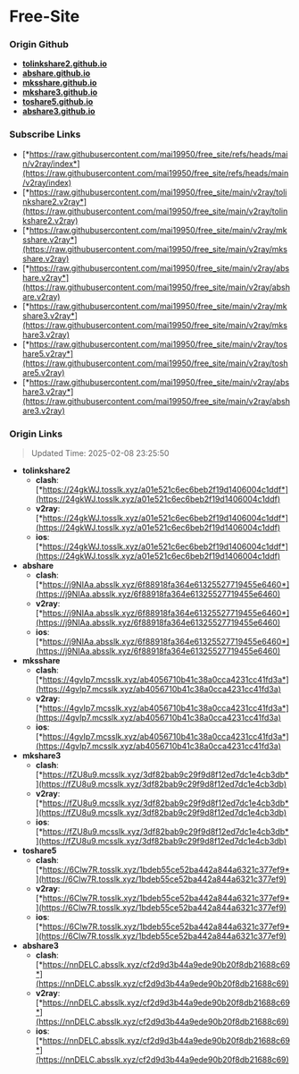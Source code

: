 # Free-Site

### Origin Github

- [**tolinkshare2.github.io**](https://github.com/tolinkshare2/tolinkshare2.github.io)
- [**abshare.github.io**](https://github.com/abshare/abshare.github.io)
- [**mksshare.github.io**](https://github.com/mksshare/mksshare.github.io)
- [**mkshare3.github.io**](https://github.com/mkshare3/mkshare3.github.io)
- [**toshare5.github.io**](https://github.com/toshare5/toshare5.github.io)
- [**abshare3.github.io**](https://github.com/abshare3/abshare3.github.io)

### Subscribe Links

- [*https://raw.githubusercontent.com/mai19950/free_site/refs/heads/main/v2ray/index*](https://raw.githubusercontent.com/mai19950/free_site/refs/heads/main/v2ray/index)
- [*https://raw.githubusercontent.com/mai19950/free_site/main/v2ray/tolinkshare2.v2ray*](https://raw.githubusercontent.com/mai19950/free_site/main/v2ray/tolinkshare2.v2ray)
- [*https://raw.githubusercontent.com/mai19950/free_site/main/v2ray/mksshare.v2ray*](https://raw.githubusercontent.com/mai19950/free_site/main/v2ray/mksshare.v2ray)
- [*https://raw.githubusercontent.com/mai19950/free_site/main/v2ray/abshare.v2ray*](https://raw.githubusercontent.com/mai19950/free_site/main/v2ray/abshare.v2ray)
- [*https://raw.githubusercontent.com/mai19950/free_site/main/v2ray/mkshare3.v2ray*](https://raw.githubusercontent.com/mai19950/free_site/main/v2ray/mkshare3.v2ray)
- [*https://raw.githubusercontent.com/mai19950/free_site/main/v2ray/toshare5.v2ray*](https://raw.githubusercontent.com/mai19950/free_site/main/v2ray/toshare5.v2ray)
- [*https://raw.githubusercontent.com/mai19950/free_site/main/v2ray/abshare3.v2ray*](https://raw.githubusercontent.com/mai19950/free_site/main/v2ray/abshare3.v2ray)

### Origin Links

> Updated Time: 2025-02-08 23:25:50

- **tolinkshare2**
  - **clash**: [*https://24gkWJ.tosslk.xyz/a01e521c6ec6beb2f19d1406004c1ddf*](https://24gkWJ.tosslk.xyz/a01e521c6ec6beb2f19d1406004c1ddf)
  - **v2ray**: [*https://24gkWJ.tosslk.xyz/a01e521c6ec6beb2f19d1406004c1ddf*](https://24gkWJ.tosslk.xyz/a01e521c6ec6beb2f19d1406004c1ddf)
  - **ios**: [*https://24gkWJ.tosslk.xyz/a01e521c6ec6beb2f19d1406004c1ddf*](https://24gkWJ.tosslk.xyz/a01e521c6ec6beb2f19d1406004c1ddf)
- **abshare**
  - **clash**: [*https://j9NIAa.absslk.xyz/6f88918fa364e61325527719455e6460*](https://j9NIAa.absslk.xyz/6f88918fa364e61325527719455e6460)
  - **v2ray**: [*https://j9NIAa.absslk.xyz/6f88918fa364e61325527719455e6460*](https://j9NIAa.absslk.xyz/6f88918fa364e61325527719455e6460)
  - **ios**: [*https://j9NIAa.absslk.xyz/6f88918fa364e61325527719455e6460*](https://j9NIAa.absslk.xyz/6f88918fa364e61325527719455e6460)
- **mksshare**
  - **clash**: [*https://4gvIp7.mcsslk.xyz/ab4056710b41c38a0cca4231cc41fd3a*](https://4gvIp7.mcsslk.xyz/ab4056710b41c38a0cca4231cc41fd3a)
  - **v2ray**: [*https://4gvIp7.mcsslk.xyz/ab4056710b41c38a0cca4231cc41fd3a*](https://4gvIp7.mcsslk.xyz/ab4056710b41c38a0cca4231cc41fd3a)
  - **ios**: [*https://4gvIp7.mcsslk.xyz/ab4056710b41c38a0cca4231cc41fd3a*](https://4gvIp7.mcsslk.xyz/ab4056710b41c38a0cca4231cc41fd3a)
- **mkshare3**
  - **clash**: [*https://fZU8u9.mcsslk.xyz/3df82bab9c29f9d8f12ed7dc1e4cb3db*](https://fZU8u9.mcsslk.xyz/3df82bab9c29f9d8f12ed7dc1e4cb3db)
  - **v2ray**: [*https://fZU8u9.mcsslk.xyz/3df82bab9c29f9d8f12ed7dc1e4cb3db*](https://fZU8u9.mcsslk.xyz/3df82bab9c29f9d8f12ed7dc1e4cb3db)
  - **ios**: [*https://fZU8u9.mcsslk.xyz/3df82bab9c29f9d8f12ed7dc1e4cb3db*](https://fZU8u9.mcsslk.xyz/3df82bab9c29f9d8f12ed7dc1e4cb3db)
- **toshare5**
  - **clash**: [*https://6Clw7R.tosslk.xyz/1bdeb55ce52ba442a844a6321c377ef9*](https://6Clw7R.tosslk.xyz/1bdeb55ce52ba442a844a6321c377ef9)
  - **v2ray**: [*https://6Clw7R.tosslk.xyz/1bdeb55ce52ba442a844a6321c377ef9*](https://6Clw7R.tosslk.xyz/1bdeb55ce52ba442a844a6321c377ef9)
  - **ios**: [*https://6Clw7R.tosslk.xyz/1bdeb55ce52ba442a844a6321c377ef9*](https://6Clw7R.tosslk.xyz/1bdeb55ce52ba442a844a6321c377ef9)
- **abshare3**
  - **clash**: [*https://nnDELC.absslk.xyz/cf2d9d3b44a9ede90b20f8db21688c69*](https://nnDELC.absslk.xyz/cf2d9d3b44a9ede90b20f8db21688c69)
  - **v2ray**: [*https://nnDELC.absslk.xyz/cf2d9d3b44a9ede90b20f8db21688c69*](https://nnDELC.absslk.xyz/cf2d9d3b44a9ede90b20f8db21688c69)
  - **ios**: [*https://nnDELC.absslk.xyz/cf2d9d3b44a9ede90b20f8db21688c69*](https://nnDELC.absslk.xyz/cf2d9d3b44a9ede90b20f8db21688c69)
